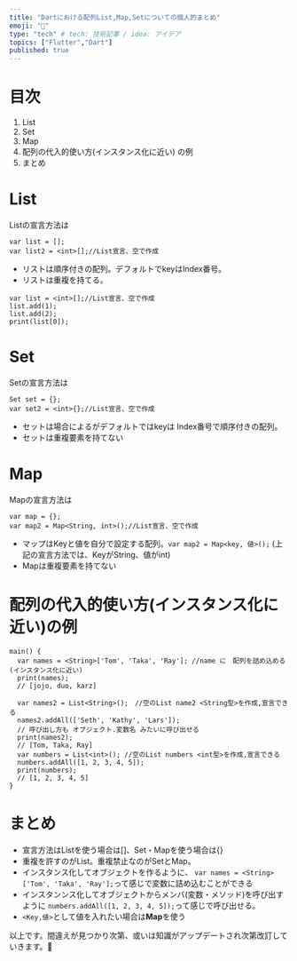 ```yaml
---
title: "Dartにおける配列List,Map,Setについての個人的まとめ"
emoji: "📝"
type: "tech" # tech: 技術記事 / idea: アイデア
topics: ["Flutter","Dart"]
published: true
---
```

# 目次
1. List
2. Set
3. Map
4. 配列の代入的使い方(インスタンス化に近い) の例
5. まとめ

# List
Listの宣言方法は
```java:title
var list = [];
var list2 = <int>[];//List宣言、空で作成
```
- リストは順序付きの配列。デフォルトでkeyはIndex番号。
- リストは重複を持てる。
```java:title
var list = <int>[];//List宣言、空で作成
list.add(1);
list.add(2);
print(list[0]);
```
# Set
Setの宣言方法は
```java:title
Set set = {};
var set2 = <int>{};//List宣言、空で作成
```
- セットは場合によるがデフォルトではkeyは Index番号で順序付きの配列。
- セットは重複要素を持てない
# Map
Mapの宣言方法は
```java:title
var map = {};
var map2 = Map<String, int>();//List宣言、空で作成
```
- マップはKeyと値を自分で設定する配列。`var map2 = Map<key, 値>();`
(上記の宣言方法では、KeyがString、値がint)
- Mapは重複要素を持てない
# 配列の代入的使い方(インスタンス化に近い)の例
```java:title
main() {
  var names = <String>['Tom', 'Taka', 'Ray']; //name に　配列を詰め込める(インスタンス化に近い)
  print(names);
  // [jojo, duo, karz]
  
  var names2 = List<String>();　//空のList name2 <String型>を作成,宣言できる
  names2.addAll(['Seth', 'Kathy', 'Lars']);
  // 呼び出し方も オブジェクト.変数名 みたいに呼び出せる
  print(names2);
  // [Tom, Taka, Ray]
  var numbers = List<int>(); //空のList numbers <int型>を作成,宣言できる
  numbers.addAll([1, 2, 3, 4, 5]);
  print(numbers);
  // [1, 2, 3, 4, 5]
}
```
# まとめ
- 宣言方法はListを使う場合は[]、Set・Mapを使う場合は{}
- 重複を許すのがList。重複禁止なのがSetとMap。
- インスタンス化してオブジェクトを作るように、
`var names = <String>['Tom', 'Taka', 'Ray'];`って感じで変数に詰め込むことができる
- インスタンンス化してオブジェクトからメンバ(変数・メソッド)を呼び出すように
 `numbers.addAll([1, 2, 3, 4, 5]);`って感じで呼び出せる。
- `<Key,値>`として値を入れたい場合は**Map**を使う

以上です。間違えが見つかり次第、或いは知識がアップデートされ次第改訂していきます。🙏